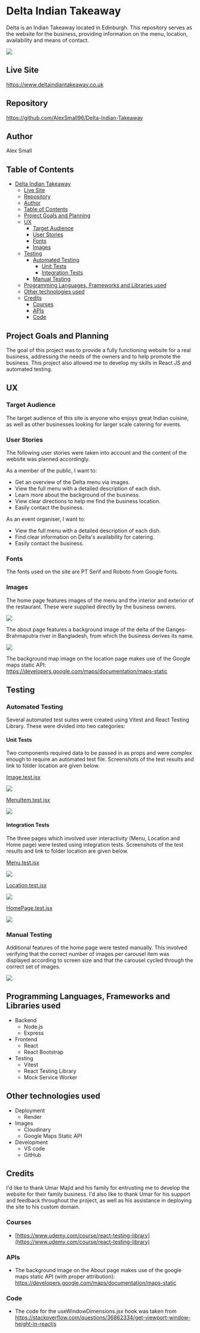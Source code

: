 # Delta Indian Takeaway
Delta is an Indian Takeaway located in Edinburgh. This repository serves as the website for the business, providing information on the menu, location, availability and means of contact.

![](documentation/responsive.jpg)

## Live Site
https://www.deltaindiantakeaway.co.uk
## Repository
https://github.com/AlexSmall96/Delta-Indian-Takeaway
## Author
Alex Small
## Table of Contents
- [Delta Indian Takeaway](#delta-indian-takeaway)
  * [Live Site](#live-site)
  * [Repository](#repository)
  * [Author](#author)
  * [Table of Contents](#table-of-contents)
  * [Project Goals and Planning](#project-goals-and-planning)
  * [UX](#ux)
    + [Target Audience](#target-audience)
    + [User Stories](#user-stories)
    + [Fonts](#fonts)
    + [Images](#images)
  * [Testing](#testing)
    + [Automated Testing](#automated-testing)
      - [Unit Tests](#unit-tests)
      - [Integration Tests](#integration-tests)
    + [Manual Testing](#manual-testing)
  * [Programming Languages, Frameworks and Libraries used](#programming-languages--frameworks-and-libraries-used)
  * [Other technologies used](#other-technologies-used)
  * [Credits](#credits)
    + [Courses](#courses)
    + [APIs](#apis)
    + [Code](#code)
## Project Goals and Planning
The goal of this project was to provide a fully functioning website for a real business, addressing the needs of the owners and to help promote the business. This project also allowed me to develop my skills in React JS and automated testing. 
## UX
### Target Audience
The target audience of this site is anyone who enjoys great Indian cuisine, as well as other businesses looking for larger scale catering for events.
### User Stories
The following user stories were taken into account and the content of the website was planned accordingly.

As a member of the public, I want to:
- Get an overview of the Delta menu via images.
- View the full menu with a detailed description of each dish.
- Learn more about the background of the business.
- View clear directions to help me find the business location.
- Easily contact the business.

As an event organiser, I want to:
- View the full menu with a detailed description of each dish.
- Find clear information on Delta's availability for catering.
- Easily contact the business.

### Fonts
The fonts used on the site are PT Serif and Roboto from Google fonts.
### Images
The home page features images of the menu and the interior and exterior of the restaurant. These were supplied directly by the business owners.

![](documentation/home-images.jpg)

The about page features a background image of the delta of the Ganges-Brahmaputra river in Bangladesh, from which the business derives its name.

![](documentation/river.avif)

The background map image on the location page makes use of the Google maps static API: https://developers.google.com/maps/documentation/maps-static
## Testing
### Automated Testing
Several automated test suites were created using Vitest and React Testing Library. These were divided into two categories:
#### Unit Tests
Two components required data to be passed in as props and were complex enough to require an automated test file. Screenshots of the test results and link to folder location are given below.


[Image.test.jsx](https://github.com/AlexSmall96/Delta-Indian-Takeaway/blob/main/src/components/Image.test.jsx)

![](documentation/testing/Image.jpg)

[MenuItem.test.jsx](https://github.com/AlexSmall96/Delta-Indian-Takeaway/blob/main/src/components/MenuItem.test.jsx)

![](documentation/testing/MenuItem.jpg)

#### Integration Tests
The three pages which involved user interactivity (Menu, Location and Home page) were tested using integration tests.
Screenshots of the test results and link to folder location are given below.

[Menu.test.jsx](https://github.com/AlexSmall96/Delta-Indian-Takeaway/blob/main/src/integration-tests/Menu.test.jsx)

![](documentation/testing/Menu.jpg)

[Location.test.jsx](https://github.com/AlexSmall96/Delta-Indian-Takeaway/blob/main/src/integration-tests/Location.test.jsx)

![](documentation/testing/Location.jpg)

[HomePage.test.jsx](https://github.com/AlexSmall96/Delta-Indian-Takeaway/blob/main/src/integration-tests/Location.test.jsx)

![](documentation/testing/HomePage.jpg)

### Manual Testing
Additional features of the home page were tested manually. This involved verifying that the correct number of images per carousel item was displayed according to screen size and that the carousel cycled through the correct set of images. 

![](documentation/testing/homepage.gif)

## Programming Languages, Frameworks and Libraries used
- Backend
    - Node.js
    - Express
- Frontend
    - React
    - React Bootstrap
- Testing
    - Vitest
    - React Testing Library
    - Mock Service Worker
## Other technologies used
- Deployment
    - Render
- Images
    - Cloudinary
    - Google Maps Static API
- Development
    - VS code
    - GitHub
## Credits
I'd like to thank Umar Majid and his family for entrusting me to develop the website for their family business. I'd also like to thank Umar for his support and feedback throughout the project, as well as his assistance in deploying the site to his custom domain.
### Courses
- [https://www.udemy.com/course/react-testing-library](https://www.udemy.com/course/react-testing-library)
### APIs
- The background image on the About page makes use of the google maps static API (with proper attribution): https://developers.google.com/maps/documentation/maps-static

### Code
- The code for the useWindowDimensions.jsx hook was taken from https://stackoverflow.com/questions/36862334/get-viewport-window-height-in-reactjs
